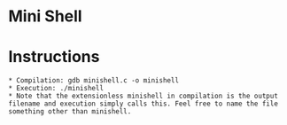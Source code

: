 # Mini Shell
# Instructions
	* Compilation: gdb minishell.c -o minishell
	* Execution: ./minishell
	* Note that the extensionless minishell in compilation is the output filename and execution simply calls this. Feel free to name the file something other than minishell.
